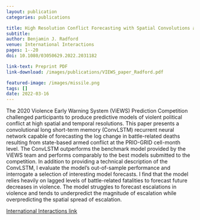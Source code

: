 ```yaml
---
layout: publication
categories: publications

title: High Resolution Conflict Forecasting with Spatial Convolutions and Long Short-Term Memory
subtitle: 
author: Benjamin J. Radford
venue: International Interactions
pages: 1--20
doi: 10.1080/03050629.2022.2031182

link-text: Preprint PDF
link-download: /images/publications/VIEWS_paper_Radford.pdf

featured-image: /images/missile.png
tags: []
date: 2022-03-16
---
```


The 2020 Violence Early Warning System (ViEWS) Prediction Competition challenged participants to produce predictive models of violent political conflict at high spatial and temporal resolutions. This paper presents a convolutional long short-term memory (ConvLSTM) recurrent neural network capable of forecasting the log change in battle-related deaths resulting from state-based armed conflict at the PRIO-GRID cell-month level. The ConvLSTM outperforms the benchmark model provided by the ViEWS team and performs comparably to the best models submitted to the competition. In addition to providing a technical description of the ConvLSTM, I evaluate the model’s out-of-sample performance and interrogate a selection of interesting model forecasts. I find that the model relies heavily on lagged levels of battle-related fatalities to forecast future decreases in violence. The model struggles to forecast escalations in violence and tends to underpredict the magnitude of escalation while overpredicting the spatial spread of escalation.

[International Interactions link](https://www.tandfonline.com/doi/full/10.1080/03050629.2022.2031182?src=)